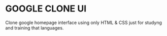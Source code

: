 # GOOGLE CLONE UI

Clone google homepage interface using only HTML & CSS
just for studyng and training that languages.
